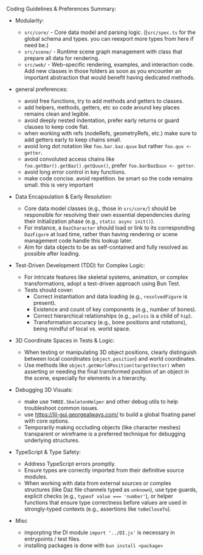 Coding Guidelines & Preferences Summary:

*   Modularity:
    *   `src/core/` - Core data model and parsing logic. ()`src/spec.ts` for the global schema and types. you can reexport more types from here if need be.)
    *   `src/scene/` - Runtime scene graph management with class that prepare all data for rendering.
    *   `src/web/` - Web-specific rendering, examples, and interaction code.
    Add new classes in those folders as soon as you encounter an important abstraction that would benefit having dedicated methods.

*   general preferences:
    *   avoid free functions, try to add methods and getters to classes.
    *   add helpers, methods, getters, etc so code around key places remains clean and legible.
    *   avoid deeply nested indentation, prefer early returns or guard clauses to keep code flat.
    *   when working with refs (nodeRefs, geometryRefs, etc.) make sure to add getters early to keep chains small.
    *   avoid long dot notation like `foo.bar.baz.quux` but rather `foo.qux <- getter`.
    *   avoid convoluted access chains like `foo.getBar().getBaz().getQuux()`, prefer `foo.barBazQuux <- getter`.
    *   avoid long error control in key functions.
    *   make code concise. avoid repetition. be smart so the code remains small. this is very important

*   Data Encapsulation & Early Resolution:
    *   Core data model classes (e.g., those in `src/core/`) should be responsible for resolving their own essential dependencies during their initialization phase (e.g., `static async init()`).
    *   For instance, a `DazCharacter` should load or link to its corresponding `DazFigure` at load time, rather than having rendering or scene management code handle this lookup later.
    *   Aim for data objects to be as self-contained and fully resolved as possible after loading.

*   Test-Driven Development (TDD) for Complex Logic:
    *   For intricate features like skeletal systems, animation, or complex transformations, adopt a test-driven approach using Bun Test.
    *   Tests should cover:
        *   Correct instantiation and data loading (e.g., `resolvedFigure` is present).
        *   Existence and count of key components (e.g., number of bones).
        *   Correct hierarchical relationships (e.g., `pelvis` is a child of `hip`).
        *   Transformation accuracy (e.g., bone positions and rotations), being mindful of local vs. world space.

*   3D Coordinate Spaces in Tests & Logic:
    *   When testing or manipulating 3D object positions, clearly distinguish between local coordinates (`object.position`) and world coordinates.
    *   Use methods like `object.getWorldPosition(targetVector)` when asserting or needing the final transformed position of an object in the scene, especially for elements in a hierarchy.

*   Debugging 3D Visuals:
    *   make use `THREE.SkeletonHelper` and other debug utils to help troubleshoot common issues.
    *   use https://lil-gui.georgealways.com/ to build a global floating panel with core options.
    *   Temporarily making occluding objects (like character meshes) transparent or wireframe is a preferred technique for debugging underlying structures.

*   TypeScript & Type Safety:
    *   Address TypeScript errors promptly.
    *   Ensure types are correctly imported from their definitive source modules.
    *   When working with data from external sources or complex structures (like Daz file channels typed as `unknown`), use type guards, explicit checks (e.g., `typeof value === 'number'`), or helper functions that ensure type correctness before values are used in strongly-typed contexts (e.g., assertions like `toBeCloseTo`).

*   Misc
    *   imporpting the DI module `import '../DI.js'` is necessary in entrypoints / test files.
    *   installing packages is done with `bun install <package>`